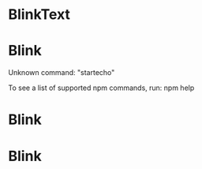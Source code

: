 # BlinkText
# Blink
Unknown command: "startecho"

To see a list of supported npm commands, run:
  npm help
# Blink
# Blink
